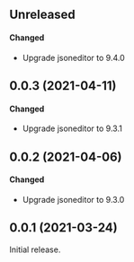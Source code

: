 ## Unreleased

#### Changed

- Upgrade jsoneditor to 9.4.0

## 0.0.3 (2021-04-11)

#### Changed

- Upgrade jsoneditor to 9.3.1

## 0.0.2 (2021-04-06)

#### Changed

- Upgrade jsoneditor to 9.3.0

## 0.0.1 (2021-03-24)

Initial release.
